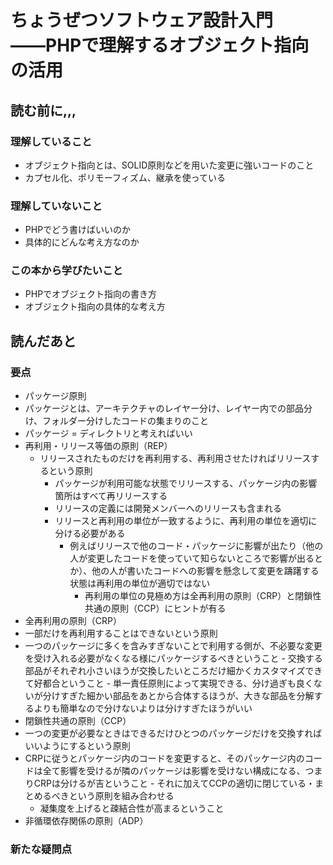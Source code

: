 # ちょうぜつソフトウェア設計入門――PHPで理解するオブジェクト指向の活用

## 読む前に,,,

### 理解していること
- オブジェクト指向とは、SOLID原則などを用いた変更に強いコードのこと
- カプセル化、ポリモーフィズム、継承を使っている

### 理解していないこと
- PHPでどう書けばいいのか
- 具体的にどんな考え方なのか

### この本から学びたいこと
- PHPでオブジェクト指向の書き方
- オブジェクト指向の具体的な考え方

## 読んだあと

### 要点

 - パッケージ原則
  - パッケージとは、アーキテクチャのレイヤー分け、レイヤー内での部品分け、フォルダー分けしたコードの集まりのこと
   - パッケージ = ディレクトリと考えればいい
  - 再利用・リリース等価の原則（REP）
    - リリースされたものだけを再利用する、再利用させたければリリースするという原則
      - パッケージが利用可能な状態でリリースする、パッケージ内の影響箇所はすべて再リリースする
      - リリースの定義には開発メンバーへのリリースも含まれる
      - リリースと再利用の単位が一致するように、再利用の単位を適切に分ける必要がある
          - 例えばリリースで他のコード・パッケージに影響が出たり（他の人が変更したコードを使っていて知らないところで影響が出るとか）、他の人が書いたコードへの影響を懸念して変更を躊躇する状態は再利用の単位が適切ではない
              - 再利用の単位の見極め方は全再利用の原則（CRP）と閉鎖性共通の原則（CCP）にヒントが有る
  - 全再利用の原則（CRP）
   - 一部だけを再利用することはできないという原則
   - 一つのパッケージに多くを含みすぎないことで利用する側が、不必要な変更を受け入れる必要がなくなる様にパッケージするべきということ
    - 交換する部品がそれぞれ小さいほうが交換したいところだけ細かくカスタマイズできて好都合ということ
    - 単一責任原則によって実現できる、分け過ぎも良くないが分けすぎた細かい部品をあとから合体するほうが、大きな部品を分解するよりも簡単なので分けないよりは分けすぎたほうがいい
  - 閉鎖性共通の原則（CCP）
   - 一つの変更が必要なときはできるだけひとつのパッケージだけを交換すればいいようにするという原則
   - CRPに従うとパッケージ内のコードを変更すると、そのパッケージ内のコードは全て影響を受けるが隣のパッケージは影響を受けない構成になる、つまりCRPは分けるが吉ということ
    - それに加えてCCPの適切に閉じている・まとめるべきという原則を組み合わせる
     - 凝集度を上げると疎結合性が高まるということ
  - 非循環依存関係の原則（ADP）
  
### 新たな疑問点
